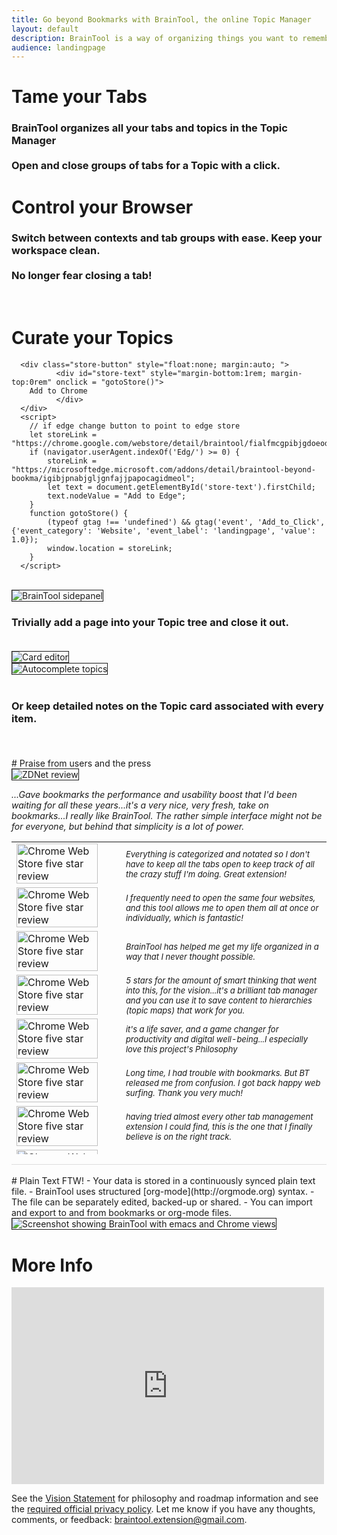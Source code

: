 ```yaml
---
title: Go beyond Bookmarks with BrainTool, the online Topic Manager
layout: default
description: BrainTool is a way of organizing things you want to remember and get back to, using notes and nested Topics. Its also a better way to control your browser.
audience: landingpage
---
```


<div class="row">
<div class="cell left" >
<h1> Tame your Tabs</h1>
<h3>
BrainTool organizes all your tabs and topics in the Topic Manager
<br/><br/>
Open and close groups of tabs for a Topic with a click.
</h3>
<h1> Control your Browser</h1>
<h3>
Switch between contexts and tab groups with ease. Keep your workspace clean.
<br/><br/>
No longer fear closing a tab!
</h3>
<br/>
<h1>Curate your Topics</h1>
</div>
<div class="cell right" >

	  <div class="store-button" style="float:none; margin:auto; ">
              <div id="store-text" style="margin-bottom:1rem; margin-top:0rem" onclick = "gotoStore()">
		Add to Chrome
              </div>
	  </div>
      <script>
	    // if edge change button to point to edge store
        let storeLink = "https://chrome.google.com/webstore/detail/braintool/fialfmcgpibjgdoeodaondepigiiddio";
	    if (navigator.userAgent.indexOf('Edg/') >= 0) {
            storeLink = "https://microsoftedge.microsoft.com/addons/detail/braintool-beyond-bookma/igibjpnabjgljgnfajjpapocagidmeol";
	        let text = document.getElementById('store-text').firstChild;
	        text.nodeValue = "Add to Edge";
	    }
        function gotoStore() {
            (typeof gtag !== 'undefined') && gtag('event', 'Add_to_Click', {'event_category': 'Website', 'event_label': 'landingpage', 'value': 1.0});
            window.location = storeLink;
        }
	  </script>
	  
<br/>
<img src="/media/topicsAndTabs.png" alt="BrainTool sidepanel" style="border:solid; border-width:thin;">
</div>
</div>
<div class="row">

<div class="cell left">
<h3>
Trivially add a page into your Topic tree and close it out.
<br/><br/>
</h3>
<img src="/media/editCard.png" alt="Card editor" style="border:solid; border-width:thin; ">
</div>
<div class="cell right">
<img src="/media/saver.png" alt="Autocomplete topics" style="border:solid; border-width:thin;">
<br/><br/>
<h3>
Or keep detailed notes on the Topic card associated with every item.
<br/><br/>
</h3>
</div>

</div>
<br/>
# Praise from users and the press
<div class="commendations" style="border-bottom-style:solid; border-bottom-width:thin; border-bottom-color:#ddd">
<div class="cell left">
<img src="site/Commendations/zdnet.png" style="border:solid; border-width:thin; margin:auto" alt="ZDNet review">
</div>
<div class="cell right">
<p style="font-style:italic">
...Gave bookmarks the performance and usability boost that I'd been waiting for all these years...it's a very nice, very fresh, take on bookmarks...I really like BrainTool. The rather simple interface might not be for everyone, but behind that simplicity is a lot of power.
</p>
</div>
<table style="height:500px; overflow-y:auto">
<tr><td style="width:35%"><img src="site/Commendations/bio-2.png" style="width:90%" alt="Chrome Web Store five star review"></td>
<td style="font-size:small; font-style:italic">Everything is categorized and notated so I don't have to keep all the tabs open to keep track of all the crazy stuff I'm doing.  Great extension!</td></tr>

<tr><td style="width:35%"><img src="site/Commendations/bio-3.png" style="width:90%" alt="Chrome Web Store five star review"></td>
<td style="font-size:small; font-style:italic">I frequently need to open the same four websites, and this tool allows me to open them all at once or individually, which is fantastic!</td></tr>

<tr><td style="width:35%"><img src="site/Commendations/bio-14.png" style="width:90%" alt="Chrome Web Store five star review"></td>
<td style="font-size:small; font-style:italic">BrainTool has helped me get my life organized in a way that I never thought possible.</td></tr>

<tr><td style="width:35%"><img src="site/Commendations/bio-15.png" style="width:90%" alt="Chrome Web Store five star review"></td>
<td style="font-size:small; font-style:italic">5 stars for the amount of smart thinking that went into this, for the vision...it's a brilliant tab manager and you can use it to save content to hierarchies (topic maps) that work for you.</td></tr>

<tr><td style="width:35%"><img src="site/Commendations/bio-16.png" style="width:90%" alt="Chrome Web Store five star review"></td>
<td style="font-size:small; font-style:italic">it's a life saver, and a game changer for productivity and digital well-being...I especially love this project's Philosophy</td></tr>

<tr><td style="width:35%"><img src="site/Commendations/bio-1.png" style="width:90%" alt="Chrome Web Store five star review"></td>
<td style="font-size:small; font-style:italic">Long time, I had trouble with bookmarks. But BT released me from confusion. I got back happy web surfing.
Thank you very much!</td></tr>

<tr><td style="width:35%"><img src="site/Commendations/bio-5.png" style="width:90%" alt="Chrome Web Store five star review"></td>
<td style="font-size:small; font-style:italic">having tried almost every other tab management extension I could find, this is the one that I finally believe is on the right track.</td></tr>

<tr><td style="width:35%"><img src="site/Commendations/bio-6.png" style="width:90%" alt="Chrome Web Store five star review"></td>
<td style="font-size:small; font-style:italic">This extension naturally fits the bill of organizing such tab groups into a logical hierarchy of "work units" that can be quickly accessed / switched to.</td></tr>

<tr><td style="width:35%"><img src="site/Commendations/bio-7.png" style="width:90%" alt="Chrome Web Store five star review"></td>
<td style="font-size:small; font-style:italic">the tool itself is amazing...use this with TabFS, todoist.el, and rclone to do some pretty neat things. Very elegant.</td></tr>

<tr><td style="width:35%"><img src="site/Commendations/bio-10.png" style="width:90%" alt="Chrome Web Store five star review"></td>
<td style="font-size:small; font-style:italic">I've been using Braintool for several months now and I've been thrilled with it...The really great thing in BrainTool is the ability to save notes along with the link...The keyboard shortcuts also make it incredibly quick and easy to use</td></tr>

<tr><td style="width:35%"><img src="site/Commendations/bio-4.png" style="width:90%" alt="Chrome Web Store five star review"></td>
<td style="font-size:small; font-style:italic">This extension has me hooked as it's definitely not like your normal bookmark manager...The ability to use an org file to sycn was a genius move.</td></tr>

<tr><td style="width:35%"><img src="site/Commendations/bio-11.png" style="width:90%" alt="Chrome Web Store five star review"></td>
<td style="font-size:small; font-style:italic">This is becoming a powerhouse productivity tool! It is Bookmarks+Sessions+Outliner in one place...also, the whole idea of basing this on an org file is just brilliant!</td></tr>

<tr><td style="width:35%"><img src="site/Commendations/bio-12.png" style="width:90%" alt="Chrome Web Store five star review"></td>
<td style="font-size:small; font-style:italic">I've used Session Buddy and OneTab. This is far superior...8 months later BrainTool absolutely still deserves 5 stars</td></tr>

<tr><td style="width:35%"><img src="site/Commendations/bio-13.png" style="width:90%" alt="Chrome Web Store five star review"></td>
<td style="font-size:small; font-style:italic">the reason I am leaving 5 stars is because of tagging, categorization, and notes taking that is clean and visible.</td></tr>

<tr><td style="width:35%"><img src="site/Commendations/bio-8.png" style="width:90%" alt="Chrome Web Store five star review"></td>
<td style="font-size:small; font-style:italic">look beyond the surface of BrainTool to discover it's hidden powers ... which are desperately needed in today's cloud-based environments where lots of information is hidden in the fog.</td></tr>

<tr><td style="width:35%"><img src="site/Commendations/bio-17.png" style="width:90%" alt="Chrome Web Store five star review"></td>
<td style="font-size:small; font-style:italic">For a long time I was looking for a Tabs Outliner replacement because it is not actively developed.
With Braintool I have found it.</td></tr>

<tr><td style="width:35%"><img src="site/Commendations/bio-18.png" style="width:90%" alt="Chrome Web Store five star review"></td>
<td style="font-size:small; font-style:italic">My husband recommended this extension as I stopped using Tabs Outliner</td></tr>

<tr><td style="width:35%"><img src="site/Commendations/bio-19.png" style="width:90%" alt="Chrome Web Store five star review"></td>
<td style="font-size:small; font-style:italic">As a current Tabs Outliner user, my first reaction is that BrainTool, even in its pre-1.0 release, is far more polished.</td></tr>

<tr><td style="width:35%"><img src="site/Commendations/bio-20.png" style="width:90%" alt="Chrome Web Store five star review"></td>
<td style="font-size:small; font-style:italic">Amazing App. I love that it's in plain text and uses org mode!</td></tr>

</table>
</div>
<!--
- "Bring your bookmarks into the 21st century...Every Google Chrome user should try this"
    - [Kingsley-Hughes @ZDNet](https://www.zdnet.com/article/every-google-chrome-user-should-try-this/)
- "As a current Tabs Outliner user, my first reaction is that BrainTool, even in its pre-1.0 release, is far more polished."
- "I've used Session Buddy and OneTab. This is far superior."
- "Behind the simplicity is a lot of power."
- "Gave bookmarks the performance and usability boost that I'd been waiting for all these years"
-->
<br/>
# Plain Text FTW!
- Your data is stored in a continuously synced plain text file.
- BrainTool uses structured [org-mode](http://orgmode.org) syntax.
- The file can be separately edited, backed-up or shared.
- You can import and export to and from bookmarks or org-mode files.

<img src="/site/ScreenShot.png" style="border:solid; border-width:thin;" alt="Screenshot showing BrainTool with emacs and Chrome views">

<h1>More Info</h1>
<iframe width="500" height="315" src="https://www.youtube.com/embed/videoseries?list=PLhaw8BE1kin0CQFuDXrWsdC6Nzhyo9dix" title="YouTube video player" frameborder="0" allow="accelerometer; autoplay; clipboard-write; encrypted-media; gyroscope; picture-in-picture" allowfullscreen></iframe>

See the [Vision Statement](http://braintool.org/overview) for philosophy and roadmap information and see the [required official privacy policy](./BrainToolPrivacyPolicy.pdf). Let me know if you have any thoughts, comments, or feedback: [braintool.extension@gmail.com](mailto:braintool.extension@gmail.com). 

